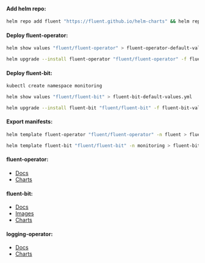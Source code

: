 #### Add helm repo:
```bash
helm repo add fluent "https://fluent.github.io/helm-charts" && helm repo update
```

#### Deploy fluent-operator:
```bash
helm show values "fluent/fluent-operator" > fluent-operator-default-values.yml
```
```bash
helm upgrade --install fluent-operator "fluent/fluent-operator" -f fluent-operator-values.yml -n fluent --create-namespace
```

#### Deploy fluent-bit:
```bash
kubectl create namespace monitoring
```
```bash
helm show values "fluent/fluent-bit" > fluent-bit-default-values.yml
```
```bash
helm upgrade --install fluent-bit "fluent/fluent-bit" -f fluent-bit-values.yml -n monitoring
```

#### Export manifests:
```bash
helm template fluent-operator "fluent/fluent-operator" -n fluent > fluent-operator-manifests.yml
```
```bash
helm template fluent-bit "fluent/fluent-bit" -n monitoring > fluent-bit-manifests.yml
```

#### fluent-operator:
- [Docs](https://github.com/fluent/fluent-operator/blob/master/README.md)
- [Charts](https://github.com/fluent/helm-charts/tree/main/charts/fluent-operator)

#### fluent-bit:
- [Docs](https://docs.fluentbit.io/manual)
- [Images](https://hub.docker.com/r/fluent/fluent-bit/tags)
- [Charts](https://github.com/fluent/helm-charts/tree/main/charts/fluent-bit)

#### logging-operator:
- [Docs](https://kube-logging.dev/docs/)
- [Charts](https://github.com/kube-logging/logging-operator/tree/master/charts/logging-operator)
